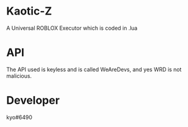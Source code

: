 # Kaotic-Z

A Universal ROBLOX Executor which is coded in .lua

# API

The API used is keyless and is called WeAreDevs, and yes WRD is not malicious.

# Developer

kyo#6490
